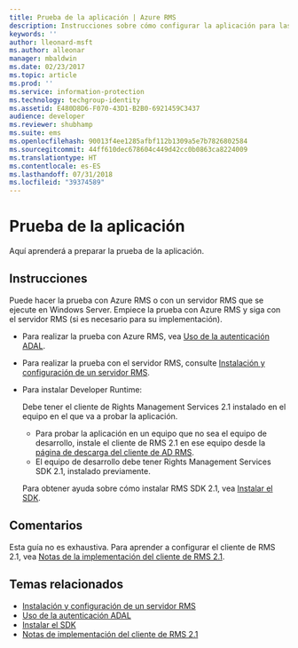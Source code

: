 ```yaml
---
title: Prueba de la aplicación | Azure RMS
description: Instrucciones sobre cómo configurar la aplicación para las pruebas.
keywords: ''
author: lleonard-msft
ms.author: alleonar
manager: mbaldwin
ms.date: 02/23/2017
ms.topic: article
ms.prod: ''
ms.service: information-protection
ms.technology: techgroup-identity
ms.assetid: E480D8D6-F070-43D1-B2B0-6921459C3437
audience: developer
ms.reviewer: shubhamp
ms.suite: ems
ms.openlocfilehash: 90013f4ee1285afbf112b1309a5e7b7826802584
ms.sourcegitcommit: 44ff610dec678604c449d42cc0b0863ca8224009
ms.translationtype: HT
ms.contentlocale: es-ES
ms.lasthandoff: 07/31/2018
ms.locfileid: "39374589"
---
```

# <a name="testing-your-application"></a>Prueba de la aplicación

Aquí aprenderá a preparar la prueba de la aplicación.

## <a name="instructions"></a>Instrucciones

Puede hacer la prueba con Azure RMS o con un servidor RMS que se ejecute en Windows Server.  Empiece la prueba con Azure RMS y siga con el servidor RMS (si es necesario para su implementación).

- Para realizar la prueba con Azure RMS, vea [Uso de la autenticación ADAL](how-to-use-adal-authentication.md).
- Para realizar la prueba con el servidor RMS, consulte [Instalación y configuración de un servidor RMS](how-to-install-and-configure-an-rms-server.md).
- Para instalar Developer Runtime:

   Debe tener el cliente de Rights Management Services 2.1 instalado en el equipo en el que va a probar la aplicación.
   - Para probar la aplicación en un equipo que no sea el equipo de desarrollo, instale el cliente de RMS 2.1 en ese equipo desde la [página de descarga del cliente de AD RMS](http://www.microsoft.com/en-us/download/details.aspx?id=38396).
   - El equipo de desarrollo debe tener Rights Management Services SDK 2.1, instalado previamente.

   Para obtener ayuda sobre cómo instalar RMS SDK 2.1, vea [Instalar el SDK](install-the-rms-sdk.md).

## <a name="remarks"></a>Comentarios

Esta guía no es exhaustiva. Para aprender a configurar el cliente de RMS 2.1, vea [Notas de la implementación del cliente de RMS 2.1](https://technet.microsoft.com/library/jj159267(WS.10).aspx).

## <a name="related-topics"></a>Temas relacionados

* [Instalación y configuración de un servidor RMS](how-to-install-and-configure-an-rms-server.md)
* [Uso de la autenticación ADAL](how-to-use-adal-authentication.md)
* [Instalar el SDK](install-the-rms-sdk.md)
* [Notas de implementación del cliente de RMS 2.1](https://technet.microsoft.com/library/jj159267(WS.10).aspx)


